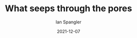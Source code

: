 ---
title: "What seeps through the pores" 
date: 2021-12-07
journal: 'you are here'
volume: 23
author: Ian Spangler
ext_url: https://repository.arizona.edu/handle/10150/668471
layout: list
---